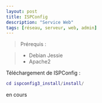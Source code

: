 ```yaml
---
layout: post
title: ISPConfig
description: "Service Web"
tags: [réseau, serveur, web, admin]
---
```


> Prérequis :

> - Debian Jessie
> - Apache2

Téléchargement de ISPConfig :



```lua
cd ispconfig3_install/install/
```

en cours
